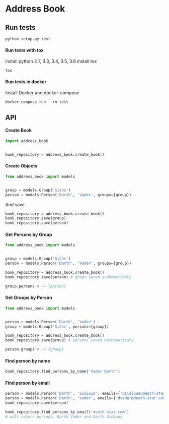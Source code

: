 # Address Book

## Run tests

```
python setup.py test
```

#### Run tests with tox

install python 2.7, 3.3, 3.4, 3.5, 3.6
install tox

```
tox
```

#### Run tests in docker

Install Docker and docker-compose

```
docker-compose run --rm test
```

## API

#### Create Book

``` python
import address_book


book_repository = address_book.create_book()
```

#### Create Objects

``` python
from address_book import models


group = models.Group('Siths')
person = models.Person('Darth', 'Vader', groups={group})
```

And save

``` python
book_repository = address_book.create_book()
book_repository.save(group)
book_repository.save(person)
```

#### Get Persons by Group

``` python
from address_book import models


group = models.Group('Siths')
person = models.Person('Darth', 'Vader', groups={group})

book_repository = address_book.create_book()
book_repository.save(person) # grops saved authomaticaly

group.persons # -> {person}
```

#### Get Groups by Person

``` python
from address_book import models


person = models.Person('Darth', 'Vader')
group = models.Group('Siths', persons={group})

book_repository = address_book.create_book()
book_repository.save(group) # persons saved authomaticaly

person.groups # -> {group}
```

#### Find person by name

``` python
book_repository.find_persons_by_name('Vader Darth')
```

#### Find person by email

``` python
person = models.Person('Darth', 'Sidious', emails={'dsidious@death-star.com'})
person = models.Person('Darth', 'Vader', emails={'dvader@death-star.com'})
book_repository.save(person)

book_repository.find_persons_by_email('death-star.com')
# will return persons: Darth Vader and Darth Sidious
```
